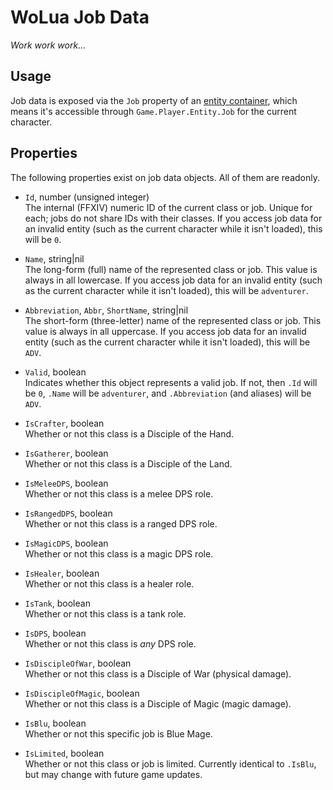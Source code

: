 # WoLua Job Data
_Work work work..._

## Usage
Job data is exposed via the `Job` property of an [entity container](entity.md), which means it's accessible through `Game.Player.Entity.Job` for the current character.

## Properties
The following properties exist on job data objects. All of them are readonly.

- `Id`, number (unsigned integer)\
  The internal (FFXIV) numeric ID of the current class or job. Unique for each; jobs do not share IDs with their classes. If you access job data for an invalid entity (such as the current character while it isn't loaded), this will be `0`.

- `Name`, string|nil\
  The long-form (full) name of the represented class or job. This value is always in all lowercase. If you access job data for an invalid entity (such as the current character while it isn't loaded), this will be `adventurer`.

- `Abbreviation`, `Abbr`, `ShortName`, string|nil\
  The short-form (three-letter) name of the represented class or job. This value is always in all uppercase. If you access job data for an invalid entity (such as the current character while it isn't loaded), this will be `ADV`.

- `Valid`, boolean\
  Indicates whether this object represents a valid job. If not, then `.Id` will be `0`, `.Name` will be `adventurer`, and `.Abbreviation` (and aliases) will be `ADV`.

- `IsCrafter`, boolean\
  Whether or not this class is a Disciple of the Hand.

- `IsGatherer`, boolean\
  Whether or not this class is a Disciple of the Land.

- `IsMeleeDPS`, boolean\
  Whether or not this class is a melee DPS role.

- `IsRangedDPS`, boolean\
  Whether or not this class is a ranged DPS role.

- `IsMagicDPS`, boolean\
  Whether or not this class is a magic DPS role.

- `IsHealer`, boolean\
  Whether or not this class is a healer role.

- `IsTank`, boolean\
  Whether or not this class is a tank role.

- `IsDPS`, boolean\
  Whether or not this class is _any_ DPS role.

- `IsDiscipleOfWar`, boolean\
  Whether or not this class is a Disciple of War (physical damage).

- `IsDiscipleOfMagic`, boolean\
  Whether or not this class is a Disciple of Magic (magic damage).

- `IsBlu`, boolean\
  Whether or not this specific job is Blue Mage.

- `IsLimited`, boolean\
  Whether or not this class or job is limited. Currently identical to `.IsBlu`, but may change with future game updates.
